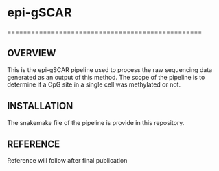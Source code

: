 # epi-gSCAR

=================================================

OVERVIEW
------------
This is the epi-gSCAR pipeline used to process the raw sequencing data generated as an output of this method. 
The scope of the pipeline is to determine if a CpG site in a single cell was methylated or not.

INSTALLATION
-------------
The snakemake file of the pipeline is provide in this repository.

REFERENCE
----------
Reference will follow after final publication

